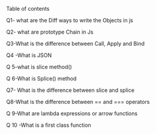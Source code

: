 Table of contents

Q1- what are the Diff ways to write the Objects in js

Q2- what are prototype Chain in Js

Q3-What is the difference between Call, Apply and Bind

Q4 -What is JSON

Q 5-what is slice method()

Q 6-What is Splice() method

Q7- What is the difference between slice and splice

Q8-What is the difference between == and === operators

Q 9-What are lambda expressions or arrow functions

Q 10 -What is a first class function
